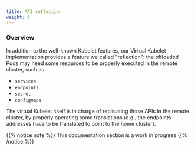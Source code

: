 ```yaml
---
title: API reflection
weight: 4
---
```


### Overview

In addition to the well-known Kubelet features, our Virtual Kubelet implementation provides a feature we called 
"reflection": the offloaded Pods may need some resources to be properly executed in the remote cluster, such as
* `services`
* `endpoints`
* `secret`
* `configmaps`

The virtual Kubelet itself is in charge of replicating those APIs in the remote cluster, by properly operating some 
translations (e.g., the endpoints addresses have to be translated to point to the home cluster).

{{% notice note %}}
This documentation section is a work in progress
{{% /notice %}}